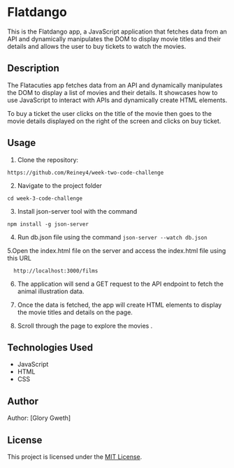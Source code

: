 # Flatdango

This is the Flatdango app, a JavaScript application that fetches data from an API and dynamically manipulates the DOM to display movie titles and their details and allows the user to buy tickets to watch the movies.


## Description

The Flatacuties app fetches data from an API and dynamically manipulates the DOM to display a list of movies and their details. It showcases how to use JavaScript to interact with APIs and dynamically create HTML elements.

To buy a ticket the user clicks on the title of the movie then goes to the movie details displayed on the right of the screen and clicks on buy ticket.

## Usage

1. Clone the repository:

`https://github.com/Reiney4/week-two-code-challenge`

2. Navigate to the project folder

`cd week-3-code-challenge`

3. Install json-server tool with the command

`npm install -g json-server`


 4. Run db.json file using the command
 `json-server --watch db.json`

 5.Open the index.html file on the server and access the index.html file using this URL

 `  http://localhost:3000/films`



6. The application will send a GET request to the API endpoint to fetch the animal illustration data.

7. Once the data is fetched, the app will create HTML elements to display the movie titles and details on the page.

8. Scroll through the page to explore the movies .

## Technologies Used

- JavaScript
- HTML
- CSS


## Author

Author: [Glory Gweth]

## License

This project is licensed under the [MIT License](LICENSE).
